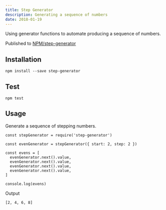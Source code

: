 ```yaml
---
title: Step Generator
description: Generating a sequence of numbers
date: 2018-01-19
---
```


Using generator functions to automate producing a sequence of numbers.

Published to [NPM/step-generator](https://www.npmjs.com/package/step-generator)

## Installation

```
npm install --save step-generator
```

## Test

```
npm test
```

## Usage

Generate a sequence of stepping numbers.

```
const stepGenerator = require('step-generator')

const evenGenerator = stepGenerator({ start: 2, step: 2 })

const evens = [
  evenGenerator.next().value,
  evenGenerator.next().value,
  evenGenerator.next().value,
  evenGenerator.next().value,
]

console.log(evens)
```

Output

```
[2, 4, 6, 8]
```
